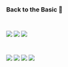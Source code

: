 ### Back to the Basic 👋

<br>

<a href="https://isocpp.org/"><img src="https://img.shields.io/badge/C++-00599C?style=flat-square&logo=Cplusplus&logoColor=white"/></a> <a href="https://go.dev/"><img src="https://img.shields.io/badge/Go-00ADD8?style=flat-square&logo=Go&logoColor=white"/></a> <a href="https://www.rust-lang.org/"><img src="https://img.shields.io/badge/Rust-21B573?style=flat-square&logo=Rust&logoColor=white"/></a>

<br>

<a href="https://www.premierleague.com/"><img src="https://img.shields.io/badge/Chelsea-360D3A?style=flat-square&logo=PremierLeague&logoColor=white"/></a> <a href="https://www.ea.com/games/fifa/fifa-22"><img src="https://img.shields.io/badge/FIFA22-003791?style=flat-square&logo=Playstation5&logoColor=white"/></a> <a href="https://www.rottentomatoes.com/"><img src="https://img.shields.io/badge/Rotten Tomatoes-FA320A?style=flat-square&logo=RottenTomatoes&logoColor=white"/></a> <a href="https://leetcode.com/"><img src="https://img.shields.io/badge/LeetCode-FFA116?style=flat-square&logo=LeetCode&logoColor=white"/></a>

<!--
**chelseafandev/chelseafandev** is a ✨ _special_ ✨ repository because its `README.md` (this file) appears on your GitHub profile.

Here are some ideas to get you started:

- 🔭 I’m currently working on ...
- 🌱 I’m currently learning ...
- 👯 I’m looking to collaborate on ...
- 🤔 I’m looking for help with ...
- 💬 Ask me about ...
- 📫 How to reach me: ...
- 😄 Pronouns: ...
- ⚡ Fun fact: ...
-->
